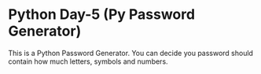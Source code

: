 # Python Day-5 (Py Password Generator)
This is a Python Password Generator. You can decide you password should contain how much letters, symbols and numbers.
